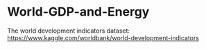 # World-GDP-and-Energy

The world development indicators dataset: https://www.kaggle.com/worldbank/world-development-indicators
